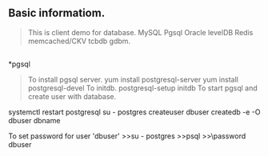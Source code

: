 ## Basic informatiom.
>This is client demo for database. MySQL Pgsql Oracle levelDB Redis memcached/CKV tcbdb gdbm.
##
*pgsql
>To install pgsql server.
  yum install postgresql-server
  yum install postgresql-devel
To initdb.
  postgresql-setup initdb
To start pgsql and create user with database.
  <p>systemctl restart postgresql
  su - postgres
  createuser dbuser
  createdb -e -O dbuser dbname</p>
To set password for user 'dbuser'
  >>su - postgres
  >>psql
  >>\password dbuser
